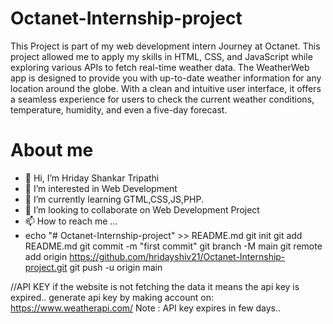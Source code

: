# Octanet-Internship-project
This Project is part of my web development intern Journey at Octanet.
 This project allowed me to apply my skills in HTML, CSS, and JavaScript while exploring various APIs to fetch real-time weather data.
The WeatherWeb app is designed to provide you with up-to-date weather information for any location around the globe. With a clean and intuitive user interface, 
it offers a seamless experience for users to check the current weather conditions, temperature, humidity, and even a five-day forecast.
# About me
- 👋 Hi, I’m Hriday Shankar Tripathi
- 👀 I’m interested in Web Development
- 🌱 I’m currently learning GTML,CSS,JS,PHP.
- 💞️ I’m looking to collaborate on Web Development Project
- 📫 How to reach me ...
- echo "# Octanet-Internship-project" >> README.md
git init
git add README.md
git commit -m "first commit"
git branch -M main
git remote add origin https://github.com/hridayshiv21/Octanet-Internship-project.git
git push -u origin main


//API KEY 
if the website is not fetching the data it means the api key is expired..
generate api key by making account on: https://www.weatherapi.com/
Note : API key expires in few days..
